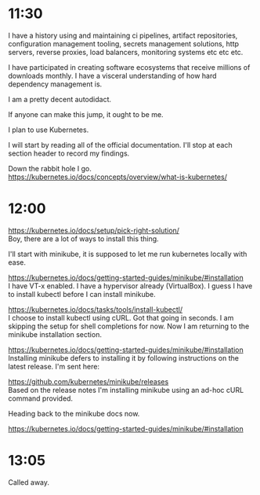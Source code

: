 # 11:30
I have a history using and maintaining ci pipelines, artifact repositories,
configuration management tooling, secrets management solutions, http
servers, reverse proxies, load balancers, monitoring systems etc etc etc.

I have participated in creating software ecosystems that receive millions
of downloads monthly. I have a visceral understanding of how hard dependency
management is.

I am a pretty decent autodidact.

If anyone can make this jump, it ought to be me.

I plan to use Kubernetes.

I will start by reading all of the official documentation. I'll stop at
each section header to record my findings.

Down the rabbit hole I go.
https://kubernetes.io/docs/concepts/overview/what-is-kubernetes/  

# 12:00
https://kubernetes.io/docs/setup/pick-right-solution/  
Boy, there are a lot of ways to install this thing.

I'll start with minikube, it is supposed to let me run kubernetes locally
with ease.

https://kubernetes.io/docs/getting-started-guides/minikube/#installation  
I have VT-x enabled.
I have a hypervisor already (VirtualBox).
I guess I have to install kubectl before I can install minikube.

https://kubernetes.io/docs/tasks/tools/install-kubectl/  
I choose to install kubectl using cURL.
Got that going in seconds.
I am skipping the setup for shell completions for now.
Now I am returning to the minikube installation section.

https://kubernetes.io/docs/getting-started-guides/minikube/#installation  
Installing minikube defers to installing it by following instructions on
the latest release. I'm sent here:

https://github.com/kubernetes/minikube/releases  
Based on the release notes I'm installing minikube using an ad-hoc cURL
command provided.

Heading back to the minikube docs now.

https://kubernetes.io/docs/getting-started-guides/minikube/#installation  

# 13:05
Called away.
